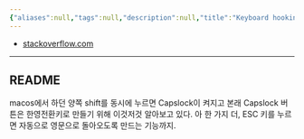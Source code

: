 ```yaml
---
{"aliases":null,"tags":null,"description":null,"title":"Keyboard hooking","created":"2024-02-04T16:15:39","updated":"2024-02-04T16:17:24","dg-publish":true,"permalink":"/docs/Keyboard hooking/","dgPassFrontmatter":true}
---
```


- [stackoverflow.com](https://stackoverflow.com/questions/22749444/listening-to-keyboard-events-without-consuming-them-in-x11-keyboard-hooking)
---

## README

macos에서 하던 양쪽 shift를 동시에 누르면 Capslock이 켜지고 본래 Capslock 버튼은 한영전환키로 만들기 위해 이것저것 알아보고 있다. 아 한 가지 더, ESC 키를 누르면 자동으로 영문으로 돌아오도록 만드는 기능까지.
